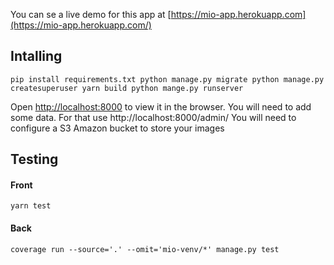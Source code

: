 You can se a live demo for this app at [https://mio-app.herokuapp.com](https://mio-app.herokuapp.com/)

## Intalling

`pip install requirements.txt
python manage.py migrate
python manage.py createsuperuser
yarn build
python mange.py runserver`

Open [http://localhost:8000](http://localhost:8000) to view it in the browser.
You will need to add some data. For that use http://localhost:8000/admin/
You will need to configure a S3 Amazon bucket to store your images

## Testing
#### Front
`yarn test`

#### Back
`coverage run --source='.' --omit='mio-venv/*' manage.py test`
